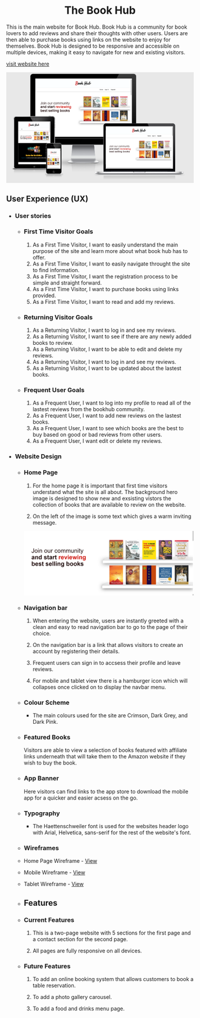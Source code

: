 <h1 align="center">The Book Hub</h1>

This is the main website for Book Hub. Book Hub is a community for book lovers to add reviews and share their thoughts with other users. Users are then able to purchase books using links on the website to enjoy for themselves. Book Hub is designed to be responsive and accessible on multiple devices, making it easy to navigate for new and existing visitors.

[visit website here](http://book-hub-project.herokuapp.com/home)


<img align="center" src="./static/images/book_hub.png">

## User Experience (UX)

-   ### User stories

    -   ### First Time Visitor Goals

        1. As a First Time Visitor, I want to easily understand the main purpose of the site and learn more about what book hub has to offer.
        2. As a First Time Visitor, I want to easily navigate throught the site to   find information.
        3. As a First Time Visitor, I want the registration process to be simple and straight forward.
        4. As a First Time Visitor, I want to purchase books using links provided.
        5. As a First Time Visitor, I want to read and add my reviews.

    -   ### Returning Visitor Goals 

        1. As a Returning Visitor, I want to log in and see my reviews. 
        2. As a Returning Visitor, I want to see if there are any newly added books to review.
        3. As a Returning Visitor, I want to be able to edit and delete my reviews.
        4. As a Returning Visitor, I want to log in and see my reviews.
        5. As a Returning Visitor, I want to be updated about the lastest books.

    -   ### Frequent User Goals

        1. As a Frequent User, I want to log into my profile to read all of the lastest reviews from the bookhub community. 
        2. As a Frequent User, I want to add new reviews on the lastest books.
        3. As a Frequent User, I want to see which books are the best to buy based on good or bad reviews from other users.
        4. As a Frequent User, I want edit or delete my reviews.

-   ### Website Design 

    -   ### Home Page

        1. For the home page it is important that first time visitors understand what the site is all about. The background hero image is designed to show new and exsisting vistors the collection of books that are available to review on the website.

        2. On the left of the image is some text which gives a warm inviting message.
       
        <img align="center" src="./static/images/book-hub-read.png">

    -   ### Navigation bar

        1. When entering the website, users are instantly greeted with a clean and easy to read navigation bar to go to the page of their choice.

        2. On the navigation bar is a link that allows visitors to create an account by registering their details.

        3. Frequent users can sign in to accsess their profile and leave reviews.

        4. For mobile and tablet view there is a hamburger icon which will collapses once clicked on to display the navbar menu.


    -   ### Colour Scheme

        -    The main colours used for the site are Crimson, Dark Grey, and Dark Pink.

    -   ### Featured Books

        Visitors are able to view a selection of books featured with affiliate links underneath that will take them to the Amazon website if they wish to buy the book.

    -   ### App Banner

        Here visitors can find links to the app store to download the mobile app for a quicker and easier acsess on the go.     

    -   ### Typography

        -    The Haettenschweiler font is used for the websites header logo with Arial, Helvetica, sans-serif for the rest of the website's font.
    
    -   ### Wireframes

    -   Home Page Wireframe - [View](https://balsamiq.cloud/seqremb/ppq8zy/r0742)
    -   Mobile Wireframe - [View](https://balsamiq.cloud/seqremb/ppq8zy/r2278)
    -   Tablet Wireframe - [View](https://balsamiq.cloud/seqremb/ppq8zy/rCA01) 
    
    -   ## Features

    -   ### Current Features

        1. This is a two-page website with 5 sections for the first page and a contact section for the second page.

        2. All pages are fully responsive on all devices.

    -   ###  Future Features

        1. To add an online booking system that allows customers to book a table reservation.

        2. To add a photo gallery carousel.

        3. To add a food and drinks menu page.    


    
        
